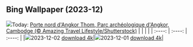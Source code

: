 ## Bing Wallpaper (2023-12)
![](https://global.bing.com/th?id=OHR.AngkorPark_FR-FR1945266452_UHD.jpg&w=1000)Today: [Porte nord d'Angkor Thom, Parc archéologique d'Angkor, Cambodge (© Amazing Travel Lifestyle/Shutterstock)](https://global.bing.com/th?id=OHR.AngkorPark_FR-FR1945266452_UHD.jpg)
|      |      |      |
| :----: | :----: | :----: |
|![](https://global.bing.com/th?id=OHR.AngkorPark_FR-FR1945266452_UHD.jpg&pid=hp&w=384&h=216&rs=1&c=4)2023-12-02 [download 4k](https://global.bing.com/th?id=OHR.AngkorPark_FR-FR1945266452_UHD.jpg)|![](https://global.bing.com/th?id=OHR.IcebergAntarctica_FR-FR1355397777_UHD.jpg&pid=hp&w=384&h=216&rs=1&c=4)2023-12-01 [download 4k](https://global.bing.com/th?id=OHR.IcebergAntarctica_FR-FR1355397777_UHD.jpg)|